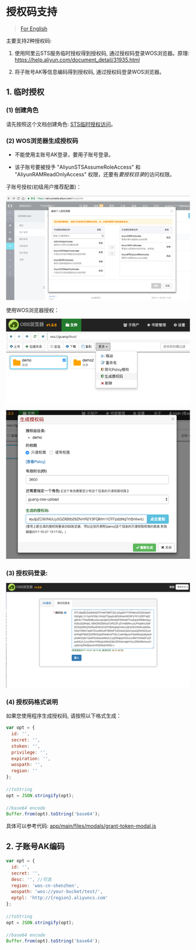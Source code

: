 # 授权码支持

> [For English](en-authToken.md)

主要支持2种授权码:

1. 使用阿里云STS服务临时授权得到授权码, 通过授权码登录WOS浏览器。原理: https://help.aliyun.com/document_detail/31935.html

2. 将子账号AK等信息编码得到授权码, 通过授权码登录WOS浏览器。


## 1. 临时授权

### (1) 创建角色

请先按照这个文档创建角色: [STS临时授权访问](https://help.aliyun.com/document_detail/31935.html)。

### (2) WOS浏览器生成授权码

* 不能使用主账号AK登录，要用子账号登录。

* 该子账号要被授予 "AliyunSTSAssumeRoleAccess" 和 "AliyunRAMReadOnlyAccess" 权限，还要有*要授权目录*的访问权限。


子账号授权(初级用户推荐配置)：

![](../preview/genToken1.png)

使用WOS浏览器授权：

![](../preview/genToken2.png)

![](../preview/genToken3.png)

### (3) 授权码登录:

![](../preview/token-login.png)

### (4) 授权码格式说明

如果您使用程序生成授权码, 请按照以下格式生成：

```javascript
var opt = {
  id: '',
  secret: '',
  stoken: '',
  privilege: '',
  expiration: '',
  wospath: '',
  region: ''
};

//toString
opt = JSON.stringify(opt);

//base64 encode
Buffer.from(opt).toString('base64');
```

具体可以参考代码: [app/main/files/modals/grant-token-modal.js](app/main/files/modals/grant-token-modal.js)


## 2. 子账号AK编码


```javascript
var opt = {
  id: '',
  secret: '',
  desc: '', //可选
  region: 'wos-cn-shenzhen',
  wospath: 'wos://your-bucket/test/',  
  eptpl: 'http://{region}.aliyuncs.com'
};

//toString
opt = JSON.stringify(opt);

//base64 encode
Buffer.from(opt).toString('base64');
```

